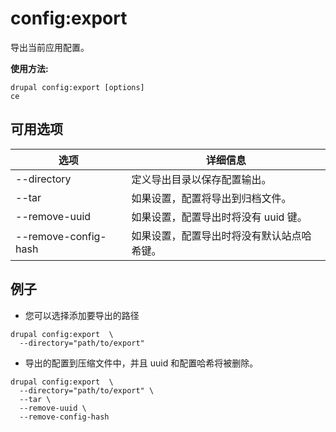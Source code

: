 # config:export
导出当前应用配置。

**使用方法:**
```
drupal config:export [options]
ce
```

## 可用选项
选项 | 详细信息
-------|-------------
--directory | 定义导出目录以保存配置输出。
--tar | 如果设置，配置将导出到归档文件。
--remove-uuid | 如果设置，配置导出时将没有 uuid 键。
--remove-config-hash | 如果设置，配置导出时将没有默认站点哈希键。

## 例子
* 您可以选择添加要导出的路径
```
drupal config:export  \
  --directory="path/to/export"
```
* 导出的配置到压缩文件中，并且 uuid 和配置哈希将被删除。
```
drupal config:export  \
  --directory="path/to/export" \
  --tar \
  --remove-uuid \
  --remove-config-hash
```
